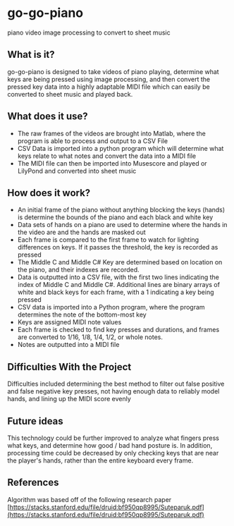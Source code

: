 # go-go-piano
piano video image processing to convert to sheet music

## What is it?
go-go-piano is designed to take videos of piano playing, determine what keys are being pressed using image processing, and then convert the pressed key data into a highly adaptable MIDI file which can easily be converted to sheet music and played back.

## What does it use?
- The raw frames of the videos are brought into Matlab, where the program is able to process and output to a CSV File
- CSV Data is imported into a python program which will determine what keys relate to what notes and convert the data into a MIDI file
- The MIDI file can then be imported into Musescore and played or LilyPond and converted into sheet music

## How does it work?
- An initial frame of the piano without anything blocking the keys (hands) is determine the bounds of the piano and each black and white key
- Data sets of hands on a piano are used to determine where the hands in the video are and the hands are masked out
- Each frame is compared to the first frame to watch for lighting differences on keys.  If it passes the threshold, the key is recorded as pressed
- The Middle C and Middle C# Key are determined based on location on the piano, and their indexes are recorded.
- Data is outputted into a CSV file, with the first two lines indicating the index of Middle C and Middle C#.  Additional lines are binary arrays of white and black keys for each frame, with a 1 indicating a key being pressed
- CSV data is imported into a Python program, where the program determines the note of the bottom-most key
- Keys are assigned MIDI note values
- Each frame is checked to find key presses and durations, and frames are converted to 1/16, 1/8, 1/4, 1/2, or whole notes.
- Notes are outputted into a MIDI file

## Difficulties With the Project
Difficulties included determining the best method to filter out false positive and false negative key presses, not having enough data to reliably model hands, and lining up the MIDI score evenly
 
## Future ideas
This technology could be further improved to analyze what fingers press what keys, and determine how good / bad hand posture is.  In addition, processing time could be decreased by only checking keys that are near the player's hands, rather than the entire keyboard every frame.

## References
Algorithm was based off of the following research paper
[https://stacks.stanford.edu/file/druid:bf950qp8995/Suteparuk.pdf](https://stacks.stanford.edu/file/druid:bf950qp8995/Suteparuk.pdf)

